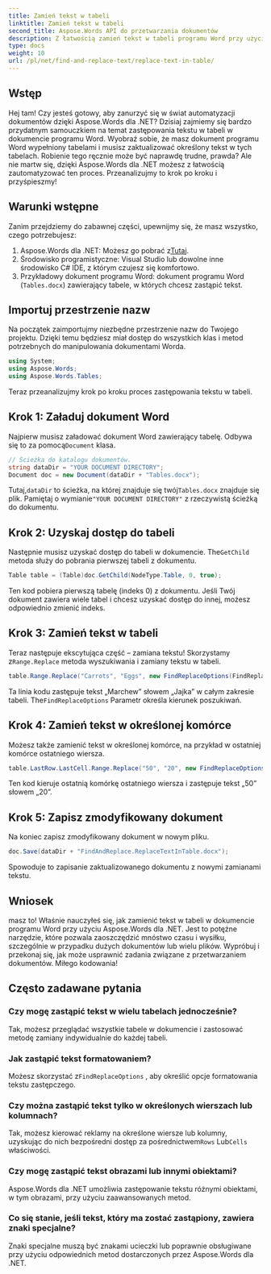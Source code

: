 ```yaml
---
title: Zamień tekst w tabeli
linktitle: Zamień tekst w tabeli
second_title: Aspose.Words API do przetwarzania dokumentów
description: Z łatwością zamień tekst w tabeli programu Word przy użyciu Aspose.Words dla .NET dzięki temu szczegółowemu przewodnikowi krok po kroku.
type: docs
weight: 10
url: /pl/net/find-and-replace-text/replace-text-in-table/
---
```

## Wstęp

Hej tam! Czy jesteś gotowy, aby zanurzyć się w świat automatyzacji dokumentów dzięki Aspose.Words dla .NET? Dzisiaj zajmiemy się bardzo przydatnym samouczkiem na temat zastępowania tekstu w tabeli w dokumencie programu Word. Wyobraź sobie, że masz dokument programu Word wypełniony tabelami i musisz zaktualizować określony tekst w tych tabelach. Robienie tego ręcznie może być naprawdę trudne, prawda? Ale nie martw się, dzięki Aspose.Words dla .NET możesz z łatwością zautomatyzować ten proces. Przeanalizujmy to krok po kroku i przyśpieszmy!

## Warunki wstępne

Zanim przejdziemy do zabawnej części, upewnijmy się, że masz wszystko, czego potrzebujesz:

1.  Aspose.Words dla .NET: Możesz go pobrać z[Tutaj](https://releases.aspose.com/words/net/).
2. Środowisko programistyczne: Visual Studio lub dowolne inne środowisko C# IDE, z którym czujesz się komfortowo.
3. Przykładowy dokument programu Word: dokument programu Word (`Tables.docx`) zawierający tabele, w których chcesz zastąpić tekst.

## Importuj przestrzenie nazw

Na początek zaimportujmy niezbędne przestrzenie nazw do Twojego projektu. Dzięki temu będziesz miał dostęp do wszystkich klas i metod potrzebnych do manipulowania dokumentami Worda.

```csharp
using System;
using Aspose.Words;
using Aspose.Words.Tables;
```

Teraz przeanalizujmy krok po kroku proces zastępowania tekstu w tabeli.

## Krok 1: Załaduj dokument Word

 Najpierw musisz załadować dokument Word zawierający tabelę. Odbywa się to za pomocą`Document` klasa.

```csharp
// Ścieżka do katalogu dokumentów.
string dataDir = "YOUR DOCUMENT DIRECTORY";
Document doc = new Document(dataDir + "Tables.docx");
```

 Tutaj,`dataDir` to ścieżka, na której znajduje się twój`Tables.docx` znajduje się plik. Pamiętaj o wymianie`"YOUR DOCUMENT DIRECTORY"` z rzeczywistą ścieżką do dokumentu.

## Krok 2: Uzyskaj dostęp do tabeli

 Następnie musisz uzyskać dostęp do tabeli w dokumencie. The`GetChild` metoda służy do pobrania pierwszej tabeli z dokumentu.

```csharp
Table table = (Table)doc.GetChild(NodeType.Table, 0, true);
```

Ten kod pobiera pierwszą tabelę (indeks 0) z dokumentu. Jeśli Twój dokument zawiera wiele tabel i chcesz uzyskać dostęp do innej, możesz odpowiednio zmienić indeks.

## Krok 3: Zamień tekst w tabeli

 Teraz następuje ekscytująca część – zamiana tekstu! Skorzystamy z`Range.Replace` metoda wyszukiwania i zamiany tekstu w tabeli.

```csharp
table.Range.Replace("Carrots", "Eggs", new FindReplaceOptions(FindReplaceDirection.Forward));
```

 Ta linia kodu zastępuje tekst „Marchew” słowem „Jajka” w całym zakresie tabeli. The`FindReplaceOptions` Parametr określa kierunek poszukiwań.

## Krok 4: Zamień tekst w określonej komórce

Możesz także zamienić tekst w określonej komórce, na przykład w ostatniej komórce ostatniego wiersza.

```csharp
table.LastRow.LastCell.Range.Replace("50", "20", new FindReplaceOptions(FindReplaceDirection.Forward));
```

Ten kod kieruje ostatnią komórkę ostatniego wiersza i zastępuje tekst „50” słowem „20”.

## Krok 5: Zapisz zmodyfikowany dokument

Na koniec zapisz zmodyfikowany dokument w nowym pliku.

```csharp
doc.Save(dataDir + "FindAndReplace.ReplaceTextInTable.docx");
```

Spowoduje to zapisanie zaktualizowanego dokumentu z nowymi zamianami tekstu.

## Wniosek

masz to! Właśnie nauczyłeś się, jak zamienić tekst w tabeli w dokumencie programu Word przy użyciu Aspose.Words dla .NET. Jest to potężne narzędzie, które pozwala zaoszczędzić mnóstwo czasu i wysiłku, szczególnie w przypadku dużych dokumentów lub wielu plików. Wypróbuj i przekonaj się, jak może usprawnić zadania związane z przetwarzaniem dokumentów. Miłego kodowania!

## Często zadawane pytania

### Czy mogę zastąpić tekst w wielu tabelach jednocześnie?
Tak, możesz przeglądać wszystkie tabele w dokumencie i zastosować metodę zamiany indywidualnie do każdej tabeli.

### Jak zastąpić tekst formatowaniem?
 Możesz skorzystać z`FindReplaceOptions` , aby określić opcje formatowania tekstu zastępczego.

### Czy można zastąpić tekst tylko w określonych wierszach lub kolumnach?
 Tak, możesz kierować reklamy na określone wiersze lub kolumny, uzyskując do nich bezpośredni dostęp za pośrednictwem`Rows` Lub`Cells` właściwości.

### Czy mogę zastąpić tekst obrazami lub innymi obiektami?
Aspose.Words dla .NET umożliwia zastępowanie tekstu różnymi obiektami, w tym obrazami, przy użyciu zaawansowanych metod.

### Co się stanie, jeśli tekst, który ma zostać zastąpiony, zawiera znaki specjalne?
Znaki specjalne muszą być znakami ucieczki lub poprawnie obsługiwane przy użyciu odpowiednich metod dostarczonych przez Aspose.Words dla .NET.